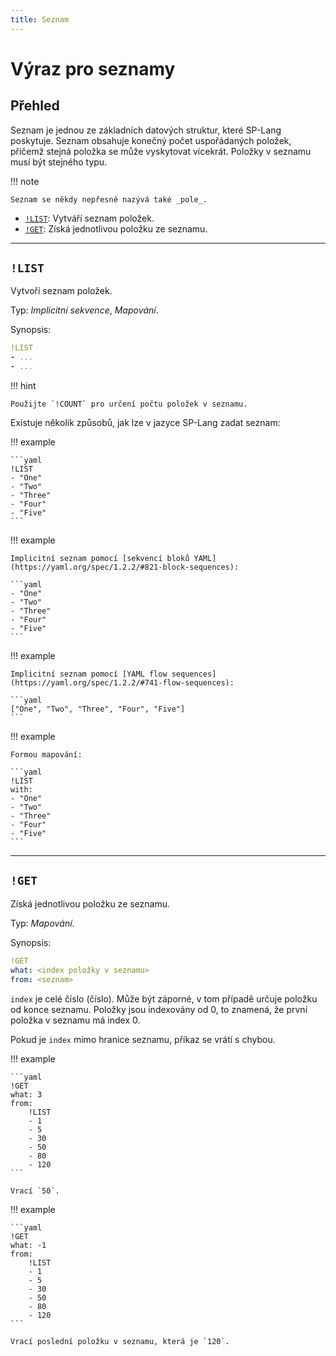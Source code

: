 ```yaml
---
title: Seznam
---
```


# Výraz pro seznamy

## Přehled

Seznam je jednou ze základních datových struktur, které SP-Lang poskytuje.
Seznam obsahuje konečný počet uspořádaných položek, přičemž stejná položka se může vyskytovat vícekrát.
Položky v seznamu musí být stejného typu.

!!! note

    Seznam se někdy nepřesně nazývá také _pole_.

* [`!LIST`](#list): Vytváří seznam položek.
* [`!GET`](#get): Získá jednotlivou položku ze seznamu.

---

## `!LIST`

Vytvoří seznam položek.

Typ:  _Implicitní sekvence_, _Mapování_.

Synopsis:

```yaml
!LIST
- ...
- ...
```

!!! hint

    Použijte `!COUNT` pro určení počtu položek v seznamu.

Existuje několik způsobů, jak lze v jazyce SP-Lang zadat seznam:

!!! example

    ```yaml
    !LIST
    - "One"
    - "Two"
    - "Three"
    - "Four"
    - "Five"
    ```

!!! example

    Implicitní seznam pomocí [sekvencí bloků YAML](https://yaml.org/spec/1.2.2/#821-block-sequences):

    ```yaml
    - "One"
    - "Two"
    - "Three"
    - "Four"
    - "Five"
    ```

!!! example

    Implicitní seznam pomocí [YAML flow sequences](https://yaml.org/spec/1.2.2/#741-flow-sequences):

    ```yaml
    ["One", "Two", "Three", "Four", "Five"]
    ```

!!! example

    Formou mapování:

    ```yaml
    !LIST
    with:
    - "One"
    - "Two"
    - "Three"
    - "Four"
    - "Five"
    ```

---

## `!GET`

Získá jednotlivou položku ze seznamu.

Typ: _Mapování_.

Synopsis:

```yaml
!GET
what: <index položky v seznamu>
from: <seznam>
```

`index` je celé číslo (číslo). Může být záporné, v tom případě určuje položku od konce seznamu.
Položky jsou indexovány od 0, to znamená, že první položka v seznamu má index 0.

Pokud je `index` mimo hranice seznamu, příkaz se vrátí s chybou.

!!! example

    ```yaml
    !GET
    what: 3
    from:
        !LIST
        - 1
        - 5
        - 30
        - 50
        - 80
        - 120
    ```

    Vrací `50`.

!!! example

    ```yaml
    !GET
    what: -1
    from:
        !LIST
        - 1
        - 5
        - 30
        - 50
        - 80
        - 120
    ```

    Vrací poslední položku v seznamu, která je `120`.